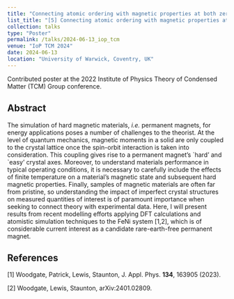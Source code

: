 ```yaml
---
title: "Connecting atomic ordering with magnetic properties at both zero and finite temperature in FeNi alloys"
list_title: "[5] Connecting atomic ordering with magnetic properties at both zero and finite temperature in FeNi alloys"
collection: talks
type: "Poster"
permalink: /talks/2024-06-13_iop_tcm
venue: "IoP TCM 2024"
date: 2024-06-13
location: "University of Warwick, Coventry, UK"
---
```


Contributed poster at the 2022 Institute of Physics Theory of Condensed Matter (TCM) Group conference.

<h2>Abstract</h2>
The simulation of hard magnetic materials, <i>i.e.</i> permanent magnets, for energy applications poses a number of challenges to the theorist. At the level of quantum mechanics, magnetic moments in a solid are only coupled to the crystal lattice once the spin-orbit interaction is taken into consideration. This coupling gives rise to a permanent magnet’s `hard’ and `easy’ crystal axes. Moreover, to understand materials performance in typical operating conditions, it is necessary to carefully include the effects of finite temperature on a material’s magnetic state and subsequent hard magnetic properties. Finally, samples of magnetic materials are often far from pristine, so understanding the impact of imperfect crystal structures on measured quantities of interest is of paramount importance when seeking to connect theory with experimental data. Here, I will present results from recent modelling efforts applying DFT calculations and atomistic simulation techniques to the FeNi system [1,2], which is of considerable current interest as a candidate rare-earth-free permanent magnet.

<h2>References</h2>
[1] Woodgate, Patrick, Lewis, Staunton, J. Appl. Phys. <b>134</b>, 163905 (2023).

[2] Woodgate, Lewis, Staunton, arXiv:2401.02809.

